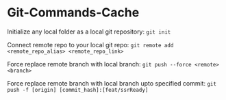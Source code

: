 # Git-Commands-Cache

Initialize any local folder as a local git repository: `git init`

Connect remote repo to your local git repo: `git remote add <remote_repo_alias> <remote_repo_link>`

Force replace remote branch with local branch: `git push --force <remote> <branch>`

Force replace remote branch with local branch upto specified commit: `git push -f [origin] [commit_hash]:[feat/ssrReady]`
